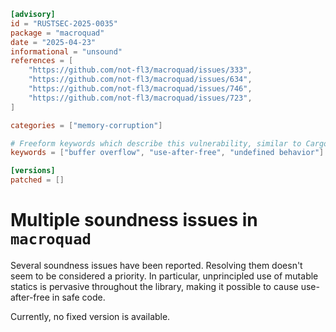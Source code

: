 ```toml
[advisory]
id = "RUSTSEC-2025-0035"
package = "macroquad"
date = "2025-04-23"
informational = "unsound"
references = [
    "https://github.com/not-fl3/macroquad/issues/333",
    "https://github.com/not-fl3/macroquad/issues/634",
    "https://github.com/not-fl3/macroquad/issues/746",
    "https://github.com/not-fl3/macroquad/issues/723",
]

categories = ["memory-corruption"]

# Freeform keywords which describe this vulnerability, similar to Cargo (optional)
keywords = ["buffer overflow", "use-after-free", "undefined behavior"]

[versions]
patched = []
```

# Multiple soundness issues in `macroquad`

Several soundness issues have been reported. Resolving them doesn't seem to be considered a priority. In particular, unprincipled use of
mutable statics is pervasive throughout the library, making it possible to cause use-after-free in safe code.

Currently, no fixed version is available.
